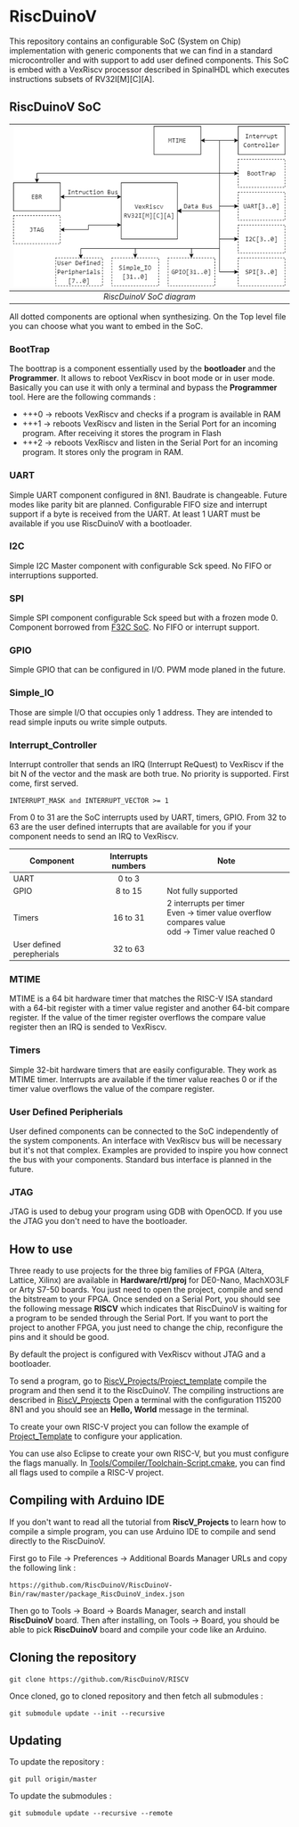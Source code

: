 # RiscDuinoV

This repository contains an configurable SoC (System on Chip) implementation with generic components that we can find in a standard microcontroller and with support to add user defined components. This SoC is embed with a VexRiscv processor described in SpinalHDL which executes instructions subsets of RV32I[M][C][A].

## RiscDuinoV SoC

| ![Image Test](Documentation/RiscDuinoVDiagram.png) |
|:--:|
| *RiscDuinoV SoC diagram* |
All dotted components are optional when synthesizing. On the Top level file you can choose what you want to embed in the SoC.

### BootTrap

The boottrap is a component essentially used by the **bootloader** and the **Programmer**. It allows to reboot VexRiscv in boot mode or in user mode. Basically you can use it with only a terminal and bypass the **Programmer** tool. Here are the following commands :  

- +++0 &rarr; reboots VexRiscv and checks if a program is available in RAM
- +++1 &rarr; reboots VexRiscv and listen in the Serial Port for an incoming program. After receiving it stores the program in Flash
- +++2 &rarr; reboots VexRiscv and listen in the Serial Port for an incoming program. It stores only the program in RAM.

### UART

Simple UART component configured in 8N1. Baudrate is changeable. Future modes like parity bit are planned. Configurable FIFO size and interrupt support if a byte is received from the UART. At least 1 UART must be available if you use RiscDuinoV with a bootloader.

### I2C

Simple I2C Master component with configurable Sck speed. No FIFO or interruptions supported.

### SPI

Simple SPI component configurable Sck speed but with a frozen mode 0. Component borrowed from [F32C SoC](https://github.com/f32c/f32c). No FIFO or interrupt support.

### GPIO

Simple GPIO that can be configured in I/O. PWM mode planed in the future.

### Simple_IO

Those are simple I/O that occupies only 1 address. They are intended to read simple inputs ou write simple outputs.

### Interrupt_Controller

Interrupt controller that sends an IRQ (Interrupt ReQuest) to VexRiscv if the bit N of the vector and the mask are both true. No priority is supported. First come, first served.

    INTERRUPT_MASK and INTERRUPT_VECTOR >= 1

From 0 to 31 are the SoC interrupts used by UART, timers, GPIO. From 32 to 63 are the user defined interrupts that are available for you if your component needs to send an IRQ to VexRiscv.

| Component | Interrupts numbers    |       Note            |
| --------- | :-------------------: | -----------           |
| UART      |       0 to 3          |                       |
| GPIO      |       8 to 15         | Not fully supported   |
| Timers    |           16 to 31    | 2 interrupts per timer<br> Even &rarr; timer value overflow compares value<br>odd &rarr; Timer value reached 0 |
| User defined perepherials | 32 to 63 |                        |

### MTIME

MTIME is a 64 bit hardware timer that matches the RISC-V ISA standard with a 64-bit register with a timer value register and another 64-bit compare register. If the value of the timer register overflows the compare value register then an IRQ is sended to VexRiscv.

### Timers

Simple 32-bit hardware timers that are easily configurable. They work as MTIME timer. Interrupts are available if the timer value reaches 0 or if the timer value overflows the value of the compare register.

### User Defined Peripherials

User defined components can be connected to the SoC independently of the system components. An interface with VexRiscv bus will be necessary but it's not that complex. Examples are provided to inspire you how connect the bus with your components. Standard bus interface is planned in the future.

### JTAG

JTAG is used to debug your program using GDB with OpenOCD. If you use the JTAG you don't need to have the bootloader.

## How to use

Three ready to use projects for the three big families of FPGA (Altera, Lattice, Xilinx) are available in **Hardware/rtl/proj** for DE0-Nano, MachXO3LF or Arty S7-50 boards. You just need to open the project, compile and send the bitstream to your FPGA. Once sended on a Serial Port, you should see the following message **RISCV** which indicates that RiscDuinoV is waiting for a program to be sended through the Serial Port. If you want to port the project to another FPGA, you just need to change the chip, reconfigure the pins and it should be good.

By default the project is configured with VexRiscv without JTAG and a bootloader.

To send a program, go to [RiscV_Projects/Project_template](https://github.com/RiscDuinoV/RISCV/tree/master/RiscV_Projects/Project_template) compile the program and then send it to the RiscDuinoV. The compiling instructions are described in [RiscV_Projects](https://github.com/RiscDuinoV/RISCV/tree/master/RiscV_Projects) Open a terminal with the configuration 115200 8N1 and you should see an **Hello, World** message in the terminal.

To create your own RISC-V project you can follow the example of [Project_Template](https://github.com/RiscDuinoV/RISCV/tree/master/RiscV_Projects/Project_template) to configure your application.

You can use also Eclipse to create your own RISC-V, but you must configure the flags manually. In [Tools/Compiler/Toolchain-Script.cmake](https://github.com/RiscDuinoV/RISCV/blob/master/Tools/Compiler/Toolchain-Script.cmake), you can find all flags used to compile a RISC-V project.

## Compiling with Arduino IDE

If you don't want to read all the tutorial from **RiscV_Projects** to learn how to compile a simple program, you can use Arduino IDE to compile and send directly to the RiscDuinoV.

First go to File &rarr; Preferences &rarr; Additional Boards Manager URLs and copy the following link :

    https://github.com/RiscDuinoV/RiscDuinoV-Bin/raw/master/package_RiscDuinoV_index.json

Then go to Tools &rarr; Board &rarr; Boards Manager, search and install **RiscDuinoV** board. Then after installing, on Tools &rarr; Board, you should be able to pick **RiscDuinoV** board and compile your code like an Arduino.

## Cloning the repository

    git clone https://github.com/RiscDuinoV/RISCV

Once cloned, go to cloned repository and then fetch all submodules :

    git submodule update --init --recursive

## Updating

To update the repository :

    git pull origin/master

To update the submodules :

    git submodule update --recursive --remote
